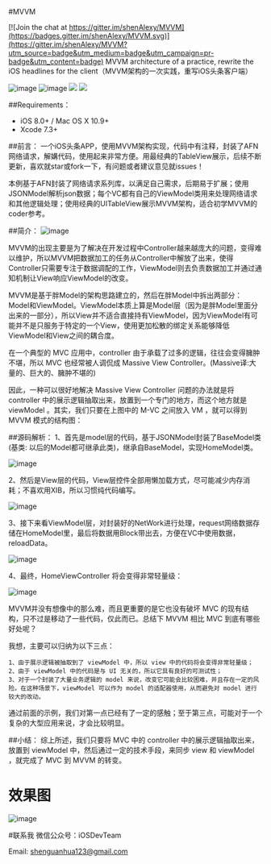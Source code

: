 #MVVM 

[![Join the chat at https://gitter.im/shenAlexy/MVVM](https://badges.gitter.im/shenAlexy/MVVM.svg)](https://gitter.im/shenAlexy/MVVM?utm_source=badge&utm_medium=badge&utm_campaign=pr-badge&utm_content=badge)
MVVM architecture of a practice, rewrite the iOS headlines for the client（MVVM架构的一次实践，重写iOS头条客户端）

![image](https://travis-ci.org/shenAlexy/MVVM.svg?branch=master) ![image](https://camo.githubusercontent.com/72a3664b1de5fe08005f3a09a86b1fd77bc86633/68747470733a2f2f696d672e736869656c64732e696f2f62616467652f706c6174666f726d2d694f53253230382e302532422d6666363962342e737667) <a href="https://github.com/shenAlexy/MVVM/blob/master/LICENSE"><img src="https://img.shields.io/badge/license-MIT-green.svg?style=flat"></a> <a href="https://twitter.com/shenguanhua11"><img src="https://img.shields.io/badge/twitter-@shenguanhua11-blue.svg?style=flat"></a>

##Requirements：
- iOS 8.0+ / Mac OS X 10.9+
- Xcode 7.3+

##前言：
一个iOS头条APP，使用MVVM架构实现，代码中有注释，封装了AFN网络请求，解媾代码，使用起来非常方便。用最经典的TableView展示，后续不断更新，喜欢就star或fork一下，有问题或者建议意见就issues！

本例基于AFN封装了网络请求系列库，以满足自己需求，后期易于扩展；使用JSONModel解析json数据；每个VC都有自己的ViewModel类用来处理网络请求和其他逻辑处理；使用经典的UITableView展示MVVM架构，适合初学MVVM的coder参考。
    
##简介：
![image](https://github.com/shenAlexy/MVVM/blob/master/MVVM.jpg)

MVVM的出现主要是为了解决在开发过程中Controller越来越庞大的问题，变得难以维护，所以MVVM把数据加工的任务从Controller中解放了出来，使得Controller只需要专注于数据调配的工作，ViewModel则去负责数据加工并通过通知机制让View响应ViewModel的改变。

MVVM是基于胖Model的架构思路建立的，然后在胖Model中拆出两部分：Model和ViewModel。ViewModel本质上算是Model层（因为是胖Model里面分出来的一部分），所以View并不适合直接持有ViewModel，因为ViewModel有可能并不是只服务于特定的一个View，使用更加松散的绑定关系能够降低ViewModel和View之间的耦合度。

在一个典型的 MVC 应用中，controller 由于承载了过多的逻辑，往往会变得臃肿不堪，所以 MVC 也经常被人调侃成 Massive View Controller。(Massive译:大量的、巨大的、臃肿不堪的)

因此，一种可以很好地解决 Massive View Controller 问题的办法就是将 controller 中的展示逻辑抽取出来，放置到一个专门的地方，而这个地方就是 viewModel 。其实，我们只要在上图中的 M-VC 之间放入 VM ，就可以得到 MVVM 模式的结构图：

##源码解析：
1、首先是model层的代码，基于JSONModel封装了BaseModel类(基类: 以后的Model都可继承此类)，继承自BaseModel，实现HomeModel类。

![image](https://github.com/shenAlexy/MVVM/blob/master/1.png)

2、然后是View层的代码，View层控件全部用懒加载方式，尽可能减少内存消耗；不喜欢用XIB，所以习惯纯代码编写。

![image](https://github.com/shenAlexy/MVVM/blob/master/2.png)

3、接下来看ViewModel层，对封装好的NetWork进行处理，request网络数据存储在HomeModel里，最后将数据用Block带出去，方便在VC中使用数据，reloadData。

![image](https://github.com/shenAlexy/MVVM/blob/master/3.png)

4、最终，HomeViewController 将会变得非常轻量级：

![image](https://github.com/shenAlexy/MVVM/blob/master/4.png)
    
 MVVM并没有想像中的那么难，而且更重要的是它也没有破坏 MVC 的现有结构，只不过是移动了一些代码，仅此而已。总结下 MVVM 相比 MVC 到底有哪些好处呢？

我想，主要可以归纳为以下三点：

    1、由于展示逻辑被抽取到了 viewModel 中，所以 view 中的代码将会变得非常轻量级；
    2、由于 viewModel 中的代码是与 UI 无关的，所以它具有良好的可测试性；
    3、对于一个封装了大量业务逻辑的 model 来说，改变它可能会比较困难，并且存在一定的风险。在这种场景下，viewModel 可以作为 model 的适配器使用，从而避免对 model 进行较大的改动。

通过前面的示例，我们对第一点已经有了一定的感触；至于第三点，可能对于一个复杂的大型应用来说，才会比较明显。

##小结：
综上所述，我们只要将 MVC 中的 controller 中的展示逻辑抽取出来，放置到 viewModel 中，然后通过一定的技术手段，来同步 view 和 viewModel ，就完成了 MVC 到 MVVM 的转变。

# 效果图
![image](https://github.com/shenAlexy/MVVM/blob/master/MVVM-demo/MVVM-demo/效果图.png)
 
#联系我
微信公众号：iOSDevTeam

Email: shenguanhua123@gmail.com
  
  

